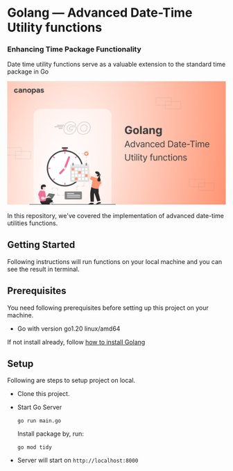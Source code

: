 # Golang — Advanced Date-Time Utility functions

### Enhancing Time Package Functionality

Date time utility functions serve as a valuable extension to the standard time package in Go

<a href="https://canopas.com/golang-date-time-utilities-part-2-b1192eb04842">
<img src="https://github.com/cp-dharti-r/golang-date-time-utils/blob/main/img/cover-img.png">
</a>
<br />

In this repository, we've covered the implementation of advanced date-time utilities functions.

## Getting Started

Following instructions will run functions on your local machine and you can see the result in terminal.

## Prerequisites

You need following prerequisites before setting up this project on your machine.

- Go with version go1.20 linux/amd64

If not install already, follow [how to install Golang](https://go.dev/doc/install)

## Setup

Following are steps to setup project on local.

- Clone this project.

- Start Go Server

  ```
  go run main.go
  ```

  Install package by, run:

  ```
  go mod tidy
  ```

- Server will start on `http://localhost:8000`
